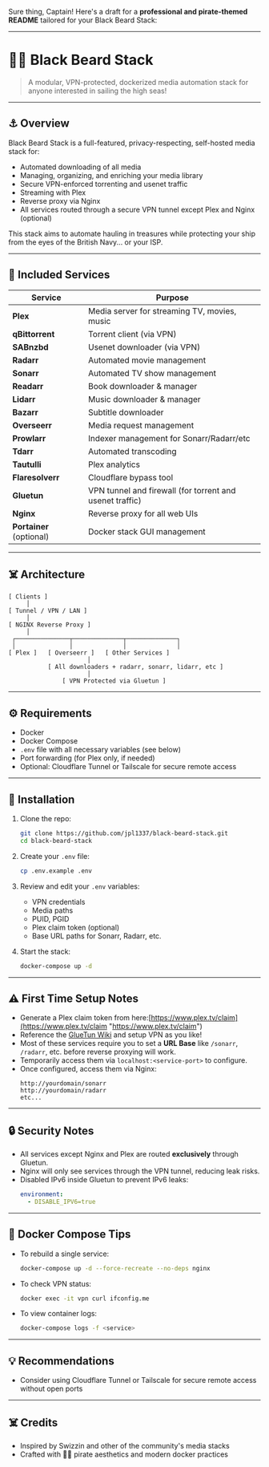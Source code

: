 Sure thing, Captain! Here's a draft for a **professional and pirate-themed README** tailored for your Black Beard Stack:

---

# 🏴‍☠️ Black Beard Stack

> A modular, VPN-protected, dockerized media automation stack for anyone interested in sailing the high seas!

---

## ⚓ Overview

Black Beard Stack is a full-featured, privacy-respecting, self-hosted media stack for:
- Automated downloading of all media
- Managing, organizing, and enriching your media library
- Secure VPN-enforced torrenting and usenet traffic
- Streaming with Plex
- Reverse proxy via Nginx
- All services routed through a secure VPN tunnel except Plex and Nginx (optional)

This stack aims to automate hauling in treasures while protecting your ship from the eyes of the British Navy... or your ISP.

---

## 🧩 Included Services

| Service | Purpose |
|---------|---------|
| **Plex** | Media server for streaming TV, movies, music |
| **qBittorrent** | Torrent client (via VPN) |
| **SABnzbd** | Usenet downloader (via VPN) |
| **Radarr** | Automated movie management |
| **Sonarr** | Automated TV show management |
| **Readarr** | Book downloader & manager |
| **Lidarr** | Music downloader & manager |
| **Bazarr** | Subtitle downloader |
| **Overseerr** | Media request management |
| **Prowlarr** | Indexer management for Sonarr/Radarr/etc |
| **Tdarr** | Automated transcoding |
| **Tautulli** | Plex analytics |
| **Flaresolverr** | Cloudflare bypass tool |
| **Gluetun** | VPN tunnel and firewall (for torrent and usenet traffic) |
| **Nginx** | Reverse proxy for all web UIs |
| **Portainer** (optional) | Docker stack GUI management |

---

## ☠️ Architecture

```
[ Clients ]
     │
[ Tunnel / VPN / LAN ]
     │
[ NGINX Reverse Proxy ]
     │
 ┌───────────────┬──────────────┬──────────────┐
 │               │              │              │
[ Plex ]   [ Overseerr ]   [ Other Services ]
                      │
           [ All downloaders + radarr, sonarr, lidarr, etc ] 
                      │
               [ VPN Protected via Gluetun ]
```

---

## ⚙️ Requirements

- Docker
- Docker Compose
- `.env` file with all necessary variables (see below)
- Port forwarding (for Plex only, if needed)
- Optional: Cloudflare Tunnel or Tailscale for secure remote access

---

## 💾 Installation

1. Clone the repo:
   ```bash
   git clone https://github.com/jpl1337/black-beard-stack.git
   cd black-beard-stack
   ```

2. Create your `.env` file:
   ```bash
   cp .env.example .env
   ```

3. Review and edit your `.env` variables:
   - VPN credentials
   - Media paths
   - PUID, PGID
   - Plex claim token (optional)
   - Base URL paths for Sonarr, Radarr, etc.

4. Start the stack:
   ```bash
   docker-compose up -d
   ```

---

## ⚠️ First Time Setup Notes

- Generate a Plex claim token from here:[https://www.plex.tv/claim](https://www.plex.tv/claim "https://www.plex.tv/claim")
- Reference the [GlueTun Wiki](https://github.com/qdm12/gluetun-wiki) and setup VPN as you like!
- Most of these services require you to set a **URL Base** like `/sonarr`, `/radarr`, etc. before reverse proxying will work.
- Temporarily access them via `localhost:<service-port>` to configure.
- Once configured, access them via Nginx:
   ```
   http://yourdomain/sonarr
   http://yourdomain/radarr
   etc...
   ```

---

## 🔒 Security Notes

- All services except Nginx and Plex are routed **exclusively** through Gluetun.
- Nginx will only see services through the VPN tunnel, reducing leak risks.
- Disabled IPv6 inside Gluetun to prevent IPv6 leaks:
   ```yaml
   environment:
     - DISABLE_IPV6=true
   ```

---

## 🐳 Docker Compose Tips

- To rebuild a single service:
   ```bash
   docker-compose up -d --force-recreate --no-deps nginx
   ```
- To check VPN status:
   ```bash
   docker exec -it vpn curl ifconfig.me
   ```
- To view container logs:
   ```bash
   docker-compose logs -f <service>
   ```

---

## 💡 Recommendations

- Consider using Cloudflare Tunnel or Tailscale for secure remote access without open ports

---

## ☠️ Credits

- Inspired by Swizzin and other of the community's media stacks
- Crafted with 🏴‍☠️ pirate aesthetics and modern docker practices
